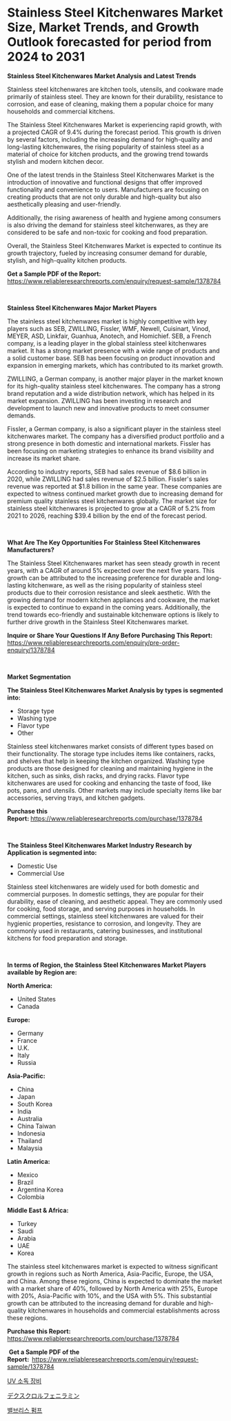 <p><h1>Stainless Steel Kitchenwares Market Size, Market Trends, and Growth Outlook forecasted for period from 2024 to 2031</h1></p><p><strong>Stainless Steel Kitchenwares Market Analysis and Latest Trends</strong></p>
<p><p>Stainless steel kitchenwares are kitchen tools, utensils, and cookware made primarily of stainless steel. They are known for their durability, resistance to corrosion, and ease of cleaning, making them a popular choice for many households and commercial kitchens.</p><p>The Stainless Steel Kitchenwares Market is experiencing rapid growth, with a projected CAGR of 9.4% during the forecast period. This growth is driven by several factors, including the increasing demand for high-quality and long-lasting kitchenwares, the rising popularity of stainless steel as a material of choice for kitchen products, and the growing trend towards stylish and modern kitchen decor.</p><p>One of the latest trends in the Stainless Steel Kitchenwares Market is the introduction of innovative and functional designs that offer improved functionality and convenience to users. Manufacturers are focusing on creating products that are not only durable and high-quality but also aesthetically pleasing and user-friendly.</p><p>Additionally, the rising awareness of health and hygiene among consumers is also driving the demand for stainless steel kitchenwares, as they are considered to be safe and non-toxic for cooking and food preparation.</p><p>Overall, the Stainless Steel Kitchenwares Market is expected to continue its growth trajectory, fueled by increasing consumer demand for durable, stylish, and high-quality kitchen products.</p></p>
<p><strong>Get a Sample PDF of the Report:&nbsp;</strong> <a href="https://www.reliableresearchreports.com/enquiry/request-sample/1378784">https://www.reliableresearchreports.com/enquiry/request-sample/1378784</a></p>
<p>&nbsp;</p>
<p><strong>Stainless Steel Kitchenwares Major Market Players</strong></p>
<p><p>The stainless steel kitchenwares market is highly competitive with key players such as SEB, ZWILLING, Fissler, WMF, Newell, Cuisinart, Vinod, MEYER, ASD, Linkfair, Guanhua, Anotech, and Homichief. SEB, a French company, is a leading player in the global stainless steel kitchenwares market. It has a strong market presence with a wide range of products and a solid customer base. SEB has been focusing on product innovation and expansion in emerging markets, which has contributed to its market growth.</p><p>ZWILLING, a German company, is another major player in the market known for its high-quality stainless steel kitchenwares. The company has a strong brand reputation and a wide distribution network, which has helped in its market expansion. ZWILLING has been investing in research and development to launch new and innovative products to meet consumer demands.</p><p>Fissler, a German company, is also a significant player in the stainless steel kitchenwares market. The company has a diversified product portfolio and a strong presence in both domestic and international markets. Fissler has been focusing on marketing strategies to enhance its brand visibility and increase its market share.</p><p>According to industry reports, SEB had sales revenue of $8.6 billion in 2020, while ZWILLING had sales revenue of $2.5 billion. Fissler's sales revenue was reported at $1.8 billion in the same year. These companies are expected to witness continued market growth due to increasing demand for premium quality stainless steel kitchenwares globally. The market size for stainless steel kitchenwares is projected to grow at a CAGR of 5.2% from 2021 to 2026, reaching $39.4 billion by the end of the forecast period.</p></p>
<p>&nbsp;</p>
<p><strong>What Are The Key Opportunities For Stainless Steel Kitchenwares Manufacturers?</strong></p>
<p><p>The Stainless Steel Kitchenwares market has seen steady growth in recent years, with a CAGR of around 5% expected over the next five years. This growth can be attributed to the increasing preference for durable and long-lasting kitchenware, as well as the rising popularity of stainless steel products due to their corrosion resistance and sleek aesthetic. With the growing demand for modern kitchen appliances and cookware, the market is expected to continue to expand in the coming years. Additionally, the trend towards eco-friendly and sustainable kitchenware options is likely to further drive growth in the Stainless Steel Kitchenwares market.</p></p>
<p><strong>Inquire or Share Your Questions If Any Before Purchasing This Report:</strong> <a href="https://www.reliableresearchreports.com/enquiry/pre-order-enquiry/1378784">https://www.reliableresearchreports.com/enquiry/pre-order-enquiry/1378784</a></p>
<p>&nbsp;</p>
<p><strong>Market Segmentation</strong></p>
<p><strong>The Stainless Steel Kitchenwares Market Analysis by types is segmented into:</strong></p>
<p><ul><li>Storage type</li><li>Washing type</li><li>Flavor type</li><li>Other</li></ul></p>
<p><p>Stainless steel kitchenwares market consists of different types based on their functionality. The storage type includes items like containers, racks, and shelves that help in keeping the kitchen organized. Washing type products are those designed for cleaning and maintaining hygiene in the kitchen, such as sinks, dish racks, and drying racks. Flavor type kitchenwares are used for cooking and enhancing the taste of food, like pots, pans, and utensils. Other markets may include specialty items like bar accessories, serving trays, and kitchen gadgets.</p></p>
<p><strong>Purchase this Report:&nbsp;</strong><a href="https://www.reliableresearchreports.com/purchase/1378784">https://www.reliableresearchreports.com/purchase/1378784</a></p>
<p>&nbsp;</p>
<p><strong>The Stainless Steel Kitchenwares Market Industry Research by Application is segmented into:</strong></p>
<p><ul><li>Domestic Use</li><li>Commercial Use</li></ul></p>
<p><p>Stainless steel kitchenwares are widely used for both domestic and commercial purposes. In domestic settings, they are popular for their durability, ease of cleaning, and aesthetic appeal. They are commonly used for cooking, food storage, and serving purposes in households. In commercial settings, stainless steel kitchenwares are valued for their hygienic properties, resistance to corrosion, and longevity. They are commonly used in restaurants, catering businesses, and institutional kitchens for food preparation and storage.</p></p>
<p>&nbsp;</p>
<p><strong>In terms of Region, the Stainless Steel Kitchenwares Market Players available by Region are:</strong></p>
<p>
    <p> <strong> North America: </strong>
        <ul>
            <li>United States</li>
            <li>Canada</li>
        </ul>
        </p> 
    <p> <strong> Europe: </strong>
        <ul>
            <li>Germany</li>
            <li>France</li>
            <li>U.K.</li>
            <li>Italy</li>
            <li>Russia</li>
        </ul>
        </p> 
    <p> <strong> Asia-Pacific: </strong>
        <ul>
            <li>China</li>
            <li>Japan</li>
            <li>South Korea</li>
            <li>India</li>
            <li>Australia</li>
            <li>China Taiwan</li>
            <li>Indonesia</li>
            <li>Thailand</li>
            <li>Malaysia</li>
        </ul>
        </p> 
    <p> <strong> Latin America: </strong>
        <ul>
            <li>Mexico</li>
            <li>Brazil</li>
            <li>Argentina Korea</li>
            <li>Colombia</li>
        </ul>
        </p> 
    <p> <strong> Middle East & Africa: </strong>
        <ul>
            <li>Turkey</li>
            <li>Saudi</li>
            <li>Arabia</li>
            <li>UAE</li>
            <li>Korea</li>
        </ul>
    </p>
    </p>
<p><p>The stainless steel kitchenwares market is expected to witness significant growth in regions such as North America, Asia-Pacific, Europe, the USA, and China. Among these regions, China is expected to dominate the market with a market share of 40%, followed by North America with 25%, Europe with 20%, Asia-Pacific with 10%, and the USA with 5%. This substantial growth can be attributed to the increasing demand for durable and high-quality kitchenwares in households and commercial establishments across these regions.</p></p>
<p><strong>Purchase this Report: </strong><a href="https://www.reliableresearchreports.com/purchase/1378784">https://www.reliableresearchreports.com/purchase/1378784</a></p>
<p>&nbsp;<strong>Get a Sample PDF of the Report:&nbsp;&nbsp;</strong><a href="https://www.reliableresearchreports.com/enquiry/request-sample/1378784">https://www.reliableresearchreports.com/enquiry/request-sample/1378784</a></p>
<p><strong></strong></p>
<p><p><a href="https://medium.com/@sheldondtickinson9867/%EC%9E%90%EC%99%84%EC%A0%95%EB%8F%8C%EC%84%B8-%EC%8B%9C%EC%9E%A5-%EB%B3%B4%EA%B3%A0%EC%84%9C%EB%8A%94-%EC%9D%B4-%EC%8B%9C%EC%9E%A5%EC%9D%98-%EC%B5%9C%EC%8B%A0-%EB%8F%99%ED%96%A5%EA%B3%BC-%EC%84%B1%EC%9E%A5-%EA%B8%B0%ED%9A%8C%EB%A5%BC-%EB%B3%B4%EA%B3%A0%ED%95%A9%EB%8B%88%EB%8B%A4-af0e324e8d94">UV 소독 장비</a></p><p><a href="https://medium.com/@jamiebertrgnaum3545/%E3%83%87%E3%82%AD%E3%82%B9%E3%82%AF%E3%83%AD%E3%83%AB%E3%83%95%E3%82%A7%E3%83%8B%E3%83%A9%E3%83%9F%E3%83%B3%E5%B8%82%E5%A0%B4-2031%E5%B9%B4%E3%81%BE%E3%81%A7%E3%81%AE%E3%83%88%E3%83%AC%E3%83%B3%E3%83%89-%E4%BA%88%E6%B8%AC-%E7%AB%B6%E4%BA%89%E5%88%86%E6%9E%90-43c3064638b8">デクスクロルフェニラミン</a></p><p><a href="https://medium.com/@darianswift1922_33282/%EB%B0%B8%EB%B8%8C%EC%97%86%EB%8A%94-%ED%8E%8C%ED%94%84-%EC%8B%9C%EC%9E%A5-%EC%A7%80%ED%91%9C-%ED%95%B4%EC%84%9D-%EC%8B%9C%EC%9E%A5-%EC%A0%90%EC%9C%A0%EC%9C%A8-%ED%8A%B8%EB%A0%8C%EB%93%9C-%EB%B0%8F-%EC%84%B1%EC%9E%A5-%ED%8C%A8%ED%84%B4-dcb3e9ae980a">밸브리스 펌프</a></p></p>